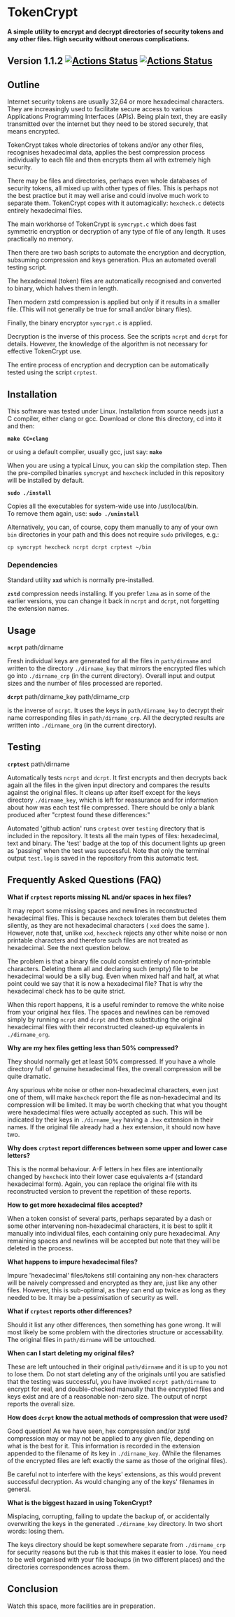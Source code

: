 # TokenCrypt

**A simple utility to encrypt and decrypt directories of security tokens and any other files.
High security without onerous complications.**

## Version 1.1.2  [![Actions Status](https://github.com/liborty/TokenCrypt/workflows/compilation/badge.svg)](https://github.com/liborty/TokenCrypt/actions) [![Actions Status](https://github.com/liborty/TokenCrypt/workflows/test/badge.svg)](https://github.com/liborty/TokenCrypt/actions)

## Outline

Internet security tokens are usually 32,64 or more hexadecimal characters. 
They are increasingly used to facilitate secure access to various 
Applications Programming Interfaces (APIs). Being plain text,
they are easily transmitted over the internet but they need to be stored securely,
that means encrypted. 

TokenCrypt takes whole directories of tokens
and/or any other files, recognises hexadecimal data, applies the best compression 
process individually to each file and then encrypts them all with extremely high security.

There may be files and directories, perhaps even whole databases of security tokens,
all mixed up with other types of files. This is perhaps not the best practice but 
it may well arise and could involve much work to separate them. TokenCrypt copes with it
automagically: `hexcheck.c` detects entirely hexadecimal files.

The main workhorse of TokenCrypt is `symcrypt.c` which does fast symmetric
encryption or decryption of any type of file of any length. It uses practically no memory.

Then there are two bash scripts to automate the encryption and decryption,
subsuming compression and keys generation. Plus an automated overall testing script.

The hexadecimal (token) files are automatically recognised and converted to binary, 
which halves them in length.

Then modern zstd compression is applied but only if it results in a smaller file.
(This will not generally be true for small and/or binary files).

Finally, the binary encryptor `symcrypt.c` is applied.

Decryption is the inverse of this process. See the scripts `ncrpt` and `dcrpt` for details.
However, the knowledge of the algorithm is not necessary for effective TokenCrypt use.

The entire process of encryption and decryption can be automatically
tested using the script `crptest`.

## Installation

This software was tested under Linux. Installation from source needs just a C compiler,
either clang or gcc. Download or clone this directory, cd into it and then:  

**`make CC=clang`**

or using a default compiler, usually gcc, just say: **`make`**

When you are using a typical Linux, you can skip the compilation step. 
Then the pre-compiled binaries `symcrypt` and `hexcheck` included in this repository
will be installed by default.

**`sudo ./install`**
 
Copies all the executables for system-wide use into /usr/local/bin.  
To remove them again, use: **`sudo ./uninstall`**

Alternatively, you can, of course, copy them manually to any of your own `bin` 
directories in your path and this does not require `sudo` privileges, e.g.:

`cp symcrypt hexcheck ncrpt dcrpt crptest ~/bin`

### Dependencies

Standard utility **`xxd`** which is normally pre-installed.
  
**`zstd`** compression needs installing. If you prefer `lzma` as in some of
the earlier versions, you can change it back in `ncrpt` and `dcrpt`, not forgetting
the extension names.

## Usage

**`ncrpt`** path/dirname

Fresh individual keys are generated for all the files in `path/dirname` and
written to the directory `./dirname_key` that mirrors the encrypted files
which go into `./dirname_crp` (in the current directory).
Overall input and output sizes and the number of files processed are reported.

**`dcrpt`** path/dirname_key path/dirname_crp

is the inverse of `ncrpt`. It uses the keys in  `path/dirname_key` to decrypt 
their name corresponding files in `path/dirname_crp`.
All the decrypted results are written into `./dirname_org` (in the current directory).

## Testing

**`crptest`** path/dirname 

Automatically tests `ncrpt` and `dcrpt`. It first encrypts and then decrypts back again
all the files in the given input directory and compares the results against the original files.
It cleans up after itself except for the keys directory `./dirname_key`,
which is left for reassurance and for information about how was each test file compressed. 
There should be only a blank produced after "crptest found these differences:"

Automated 'github action' runs `crptest` over `testing` directory that is
included in the repository.
It tests all the main types of files: hexadecimal, text and binary. 
The 'test' badge at the top of this document lights up green as 'passing'
when the test was successful. Note that only the terminal output `test.log`
is saved in the repository from this automatic test.

## Frequently Asked Questions (FAQ)

**What if `crptest` reports missing NL and/or spaces in hex files?**

It may report some missing spaces and newlines in reconstructed hexadecimal files.
This is because `hexcheck` tolerates them but deletes them silently, as they are
not hexadecimal characters ( `xxd` does the same ). 
However, note that, unlike `xxd`, `hexcheck` rejects any other white noise or non printable
characters and therefore such files are not treated as hexadecimal.
See the next question below.

The problem is that a binary file could consist entirely of non-printable
characters. Deleting them all and declaring such (empty) file to be hexadecimal would
be a silly bug. Even when mixed half and half, at what point could we say that it is
now a hexadecimal file? That is why the hexadecimal check has to be quite strict.

When this report happens, it is a useful reminder to remove the white noise 
from your original hex files. The spaces and newlines can be removed simply
by running `ncrpt` and `dcrpt` and then substituting the original hexadecimal files with their
reconstructed cleaned-up equivalents in `./dirname_org`.

**Why are my hex files getting less than 50% compressed?**

They should normally get at least 50% compressed. If you have a whole directory
full of genuine hexadecimal files, the overall compression will be quite dramatic.

Any spurious white noise or other non-hexadecimal characters, even just one of them,
will make `hexcheck` report the file as non-hexadecimal and its compression will
be limited. It may be worth checking that what you thought were hexadecimal files
were actually accepted as such. This will be indicated by their keys in `./dirname_key`
having a `.hex` extension in their names. If the original file already had a .hex extension,
it should now have two.

**Why does `crptest` report differences between some upper and lower case letters?**
 
This is the normal behaviour. A-F letters in hex files are intentionally changed
by `hexcheck` into their
lower case equivalents a-f (standard hexadecimal form). Again, you can replace the
original file with its reconstructed version to prevent the repetition of these reports.

**How to get more hexadecimal files accepted?**

When a token consist of several parts, perhaps separated by a dash or some
other intervening non-hexadecimal characters, it is best to split it manually into individual
files, each containing only pure hexadecimal. Any remaining spaces and newlines 
will be accepted but note that they will be deleted in the process.

**What happens to impure hexadecimal files?**

Impure 'hexadecimal' files/tokens still containing any non-hex characters
will be naively compressed and encrypted as they are, just 
like any other files. However, this is sub-optimal, as they can end up twice as
long as they needed to be. It may be a pessimisation of security as well.

**What if `crptest` reports other differences?**

Should it list any other differences, then something has gone wrong. It will most
likely be some problem with the directories structure or accessability.
The original files in `path/dirname` will be untouched.

**When can I start deleting my original files?**

These are left untouched in their original `path/dirname` and it is up to you
not to lose them. Do not start deleting any of the originals until you 
are satisfied that the testing was successful, you have invoked `ncrpt path/dirname` 
to encrypt for real, and double-checked manually that the encrypted files and keys exist
and are of a reasonable non-zero size. The output of ncrpt reports the overall size.

**How does `dcrpt` know the actual methods of compression that were used?**

Good question! As we have seen, hex compression and/or zstd compression may or may not
be applied to any given file, depending on what is the best for it.
This information is recorded in the extension appended to the filename
of its key in `./dirname_key`. (While the filenames of the encrypted files are left 
exactly the same as those of the original files).

Be careful not to interfere with the keys' extensions, as this would prevent
successful decryption. As would changing any of the keys' filenames in general.

**What is the biggest hazard in using TokenCrypt?**

Misplacing, corrupting, failing to update the backup of, or accidentally
overwriting the keys in the generated `./dirname_key` directory.
In two short words: losing them. 

The keys directory should be kept somewhere separate from 
`./dirname_crp` for security reasons but the rub is that this makes it easier to lose.
You need to be well organised with your file backups (in two different places)
and the directories correspondences across them.

## Conclusion

Watch this space, more facilities are in preparation.
